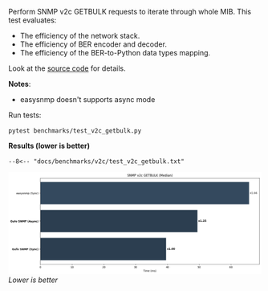 Perform SNMP v2c GETBULK requests to iterate through whole MIB. This test evaluates:

* The efficiency of the network stack.
* The efficiency of BER encoder and decoder.
* The efficiency of the BER-to-Python data types mapping.

Look at the [source code][source] for details.

**Notes**:

* easysnmp doesn't supports async mode

Run tests:

```
pytest benchmarks/test_v2c_getbulk.py
```

**Results (lower is better)**

```
--8<-- "docs/benchmarks/v2c/test_v2c_getbulk.txt"
```

![Median chart](getbulk.png)
*Lower is better*

[source]: https://github.com/gufolabs/gufo_snmp/blob/master/benchmarks/test_v2c_getbulk.py